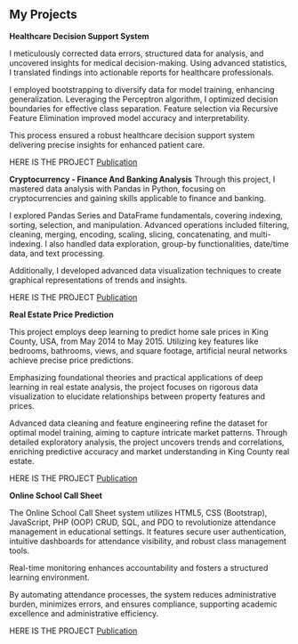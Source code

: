 ## My Projects 

**Healthcare Decision Support System**

I meticulously corrected data errors, structured data for analysis, and uncovered insights for medical decision-making. Using advanced statistics, I translated findings into actionable reports for healthcare professionals. 

I employed bootstrapping to diversify data for model training, enhancing generalization. Leveraging the Perceptron algorithm, I optimized decision boundaries for effective class separation. Feature selection via Recursive Feature Elimination improved model accuracy and interpretability. 

This process ensured a robust healthcare decision support system delivering precise insights for enhanced patient care.

HERE IS THE PROJECT [Publication](/assets/Healthcare_Decision_Support_System.ipynb)

**Cryptocurrency - Finance And Banking Analysis**
Through this project, I mastered data analysis with Pandas in Python, focusing on cryptocurrencies and gaining skills applicable to finance and banking.

I explored Pandas Series and DataFrame fundamentals, covering indexing, sorting, selection, and manipulation. Advanced operations included filtering, cleaning, merging, encoding, scaling, slicing, concatenating, and multi-indexing. I also handled data exploration, group-by functionalities, date/time data, and text processing.

Additionally, I developed advanced data visualization techniques to create graphical representations of trends and insights.

HERE IS THE PROJECT [Publication](assets/CryptocurrencyFinanceAndBanking.ipynb)

**Real Estate Price Prediction**

This project employs deep learning to predict home sale prices in King County, USA, from May 2014 to May 2015. Utilizing key features like bedrooms, bathrooms, views, and square footage, artificial neural networks achieve precise price predictions. 

Emphasizing foundational theories and practical applications of deep learning in real estate analysis, the project focuses on rigorous data visualization to elucidate relationships between property features and prices. 

Advanced data cleaning and feature engineering refine the dataset for optimal model training, aiming to capture intricate market patterns. Through detailed exploratory analysis, the project uncovers trends and correlations, enriching predictive accuracy and market understanding in King County real estate.

HERE IS THE PROJECT [Publication](assets/RealEstatePricePrediction.ipynb)

**Online School Call Sheet**

The Online School Call Sheet system utilizes HTML5, CSS (Bootstrap), JavaScript, PHP (OOP) CRUD, SQL, and PDO to revolutionize attendance management in educational settings. It features secure user authentication, intuitive dashboards for attendance visibility, and robust class management tools. 

Real-time monitoring enhances accountability and fosters a structured learning environment. 

By automating attendance processes, the system reduces administrative burden, minimizes errors, and ensures compliance, supporting academic excellence and administrative efficiency.

HERE IS THE PROJECT [Publication](assets/home.html)
